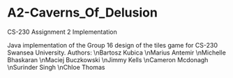 # A2-Caverns_Of_Delusion
CS-230 Assignment 2 Implementation

Java implementation of the Group 16 design of the tiles game for CS-230 Swansea University.
Authors:
\nBartosz Kubica
\nMarius Antemir
\nMichelle Bhaskaran
\nMaciej Buczkowski
\nJimmy Kells
\nCameron	Mcdonagh
\nSurinder Singh
\nChloe Thomas
